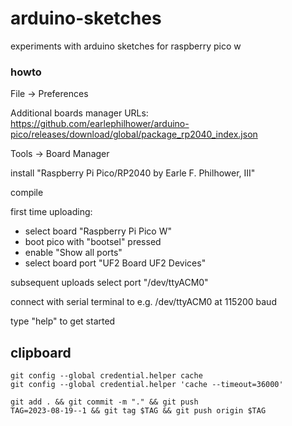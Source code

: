 # arduino-sketches
experiments with arduino sketches for raspberry pico w

### howto
File -> Preferences

Additional boards manager URLs:
https://github.com/earlephilhower/arduino-pico/releases/download/global/package_rp2040_index.json

Tools -> Board Manager

install "Raspberry Pi Pico/RP2040 by Earle F. Philhower, III"

compile

first time uploading:
* select board "Raspberry Pi Pico W"
* boot pico with "bootsel" pressed
* enable "Show all ports"
* select board port "UF2 Board UF2 Devices"

subsequent uploads select port "/dev/ttyACM0"

connect with serial terminal to e.g. /dev/ttyACM0 at 115200 baud

type "help" to get started

## clipboard
```
git config --global credential.helper cache
git config --global credential.helper 'cache --timeout=36000'

git add . && git commit -m "." && git push
TAG=2023-08-19--1 && git tag $TAG && git push origin $TAG
```
